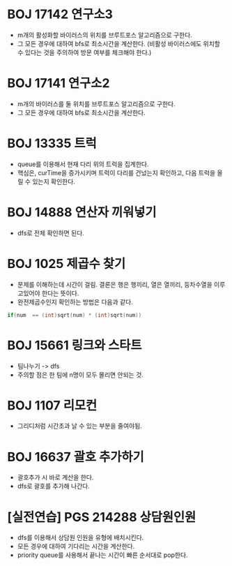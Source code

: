 # BOJ 17142 연구소3
- m개의 활성화할 바이러스의 위치를 브루트포스 알고리즘으로 구한다.
- 그 모든 경우에 대하여 bfs로 최소시간을 계산한다. (비활성 바이러스에도 위치할 수 있다는 것을 주의하여 방문 여부를 체크해야 한다.)

# BOJ 17141 연구소2
- m개의 바이러스를 둘 위치를 브루트포스 알고리즘으로 구한다.
- 그 모든 경우에 대하여 bfs로 최소시간을 계산한다.

# BOJ 13335 트럭
- queue를 이용해서 현재 다리 위의 트럭을 집계한다.
- 핵심은, curTime을 증가시키며 트럭이 다리를 건넜는지 확인하고, 다음 트럭을 올릴 수 있는지 확인한다.

# BOJ 14888 연산자 끼워넣기
- dfs로 전체 확인하면 된다.

# BOJ 1025 제곱수 찾기
- 문제를 이해하는데 시간이 걸림. 결론은 행은 행끼리, 열은 열끼리, 등차수열을 이루고있어야 한다는 뜻이다.
- 완전제곱수인지 확인하는 방법은 다음과 같다.
```c++
if(num  == (int)sqrt(num) * (int)sqrt(num))
```

# BOJ 15661 링크와 스타트
- 팀나누기 -> dfs
- 주의할 점은 한 팀에 n명이 모두 몰리면 안되는 것.

# BOJ 1107 리모컨
- 그리디처럼 시간초과 날 수 있는 부분을 줄여야됨.

# BOJ 16637 괄호 추가하기
- 괄호추가 시 바로 계산을 한다.
- dfs로 괄호를 추가해 나간다.


# [실전연습] PGS 214288 상담원인원
- dfs를 이용해서 상담원 인원을 유형에 배치시킨다.
- 모든 경우에 대하여 기다리는 시간을 계산한다.
- priority queue를 사용해서 끝나는 시간이 빠른 순서대로 pop한다.